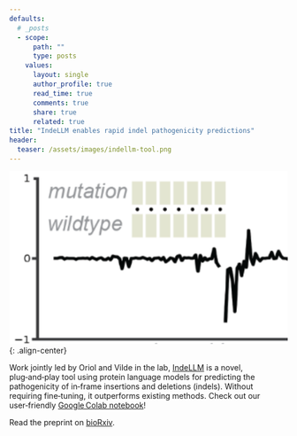 ```yaml
---
defaults:
  # _posts
  - scope:
      path: ""
      type: posts
    values:
      layout: single
      author_profile: true
      read_time: true
      comments: true
      share: true
      related: true
title: "IndeLLM enables rapid indel pathogenicity predictions"
header:
  teaser: /assets/images/indellm-tool.png
---
```


![image-center](/assets/images/indellm-tool.png){: .align-center}

Work jointly led by Oriol and Vilde in the lab, [IndeLLM](https://github.com/OriolGraCar/IndeLLM) is a novel, plug‑and‑play tool using protein language models for predicting the pathogenicity of in‑frame insertions and deletions (indels). Without requiring fine‑tuning, it outperforms existing methods. Check out our user‑friendly [Google Colab notebook](https://colab.research.google.com/github/OriolGraCar/IndeLLM/blob/main/IndeLLM.ipynb)!  

Read the preprint on [bioRxiv](https://www.biorxiv.org/content/10.1101/2025.03.12.642715v1).

